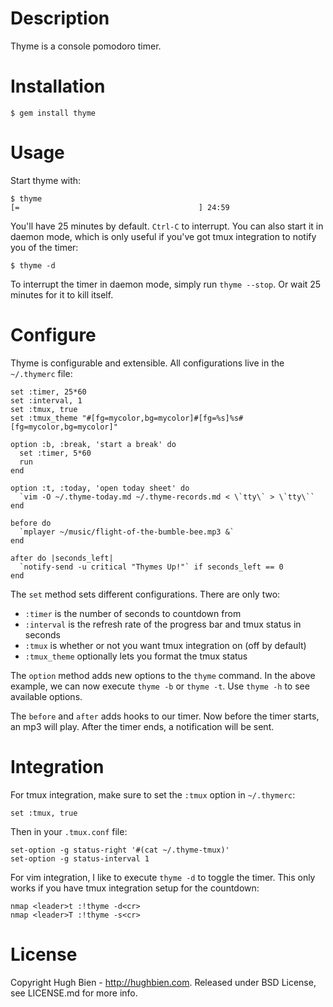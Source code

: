 Description
===========

Thyme is a console pomodoro timer.

Installation
============

    $ gem install thyme

Usage
=====

Start thyme with:

    $ thyme
    [=                                        ] 24:59

You'll have 25 minutes by default.  `Ctrl-C` to interrupt.  You can also start
it in daemon mode, which is only useful if you've got tmux integration to notify
you of the timer:

    $ thyme -d

To interrupt the timer in daemon mode, simply run `thyme --stop`.  Or wait 25
minutes for it to kill itself.

Configure
=========

Thyme is configurable and extensible.  All configurations live in the
`~/.thymerc` file:

    set :timer, 25*60
    set :interval, 1
    set :tmux, true
    set :tmux_theme "#[fg=mycolor,bg=mycolor]#[fg=%s]%s#[fg=mycolor,bg=mycolor]"

    option :b, :break, 'start a break' do
      set :timer, 5*60
      run
    end

    option :t, :today, 'open today sheet' do
      `vim -O ~/.thyme-today.md ~/.thyme-records.md < \`tty\` > \`tty\``
    end

    before do
      `mplayer ~/music/flight-of-the-bumble-bee.mp3 &`
    end

    after do |seconds_left|
      `notify-send -u critical "Thymes Up!"` if seconds_left == 0
    end

The `set` method sets different configurations.  There are only two:

* `:timer` is the number of seconds to countdown from
* `:interval` is the refresh rate of the progress bar and tmux status in seconds
* `:tmux` is whether or not you want tmux integration on (off by default)
* `:tmux_theme` optionally lets you format the tmux status

The `option` method adds new options to the `thyme` command.  In the above
example, we can now execute `thyme -b` or `thyme -t`.  Use `thyme -h` to see
available options.

The `before` and `after` adds hooks to our timer.  Now before the timer starts,
an mp3 will play.  After the timer ends, a notification will be sent.

Integration
===========

For tmux integration, make sure to set the `:tmux` option in `~/.thymerc`:

    set :tmux, true

Then in your `.tmux.conf` file:

    set-option -g status-right '#(cat ~/.thyme-tmux)'
    set-option -g status-interval 1

For vim integration, I like to execute `thyme -d` to toggle the timer.  This only
works if you have tmux integration setup for the countdown:

    nmap <leader>t :!thyme -d<cr>
    nmap <leader>T :!thyme -s<cr>

License
=======

Copyright Hugh Bien - http://hughbien.com.
Released under BSD License, see LICENSE.md for more info.

